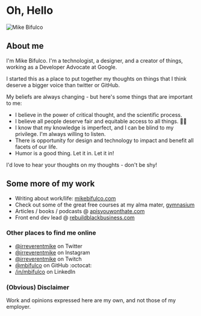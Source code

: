 # Oh, Hello

![Mike Bifulco](https://github.com/mbifulco/mbifulco/blob/master/banner.jpeg?raw=true)

## About me

I'm Mike Bifulco. I'm a technologist, a designer, and a creator of things, working as a Developer Advocate at Google.

I started this as a place to put together my thoughts on things that I think deserve a bigger voice than twitter or GitHub.

My beliefs are always changing - but here's some things that are important to me:

- I believe in the power of critical thought, and the scientific process.
- I believe all people deserve fair and equitable access to all things. 🏳️‍🌈
- I know that my knowledge is imperfect, and I can be blind to my privilege. I'm always willing to listen.
- There is opportunity for design and technology to impact and benefit all facets of our life.
- Humor is a good thing. Let it in. Let it in!

I'd love to hear your thoughts on my thoughts - don't be shy!

## Some more of my work

- Writing about work/life: [mikebifulco.com](https://mikebifulco.com)
- Check out some of the great free courses at my alma mater, [gymnasium](https://thegymnasium.com)
- Articles / books / podcasts @ [apisyouwonthate.com](https://apisyouwonthate.com)
- Front end dev lead @ [rebuildblackbusiness.com](https://rebuildblackbusiness.com)

### Other places to find me online

- [@irreverentmike](http://twitter.com/irreverentmike) on Twitter
- [@irreverentmike](http://instagram.com/irreverentmike) on Instagram
- [@irreverentmike](https://www.twitch.tv/irreverentmike) on Twitch
- [@mbifulco](https://github.com/mbifulco) on GitHub :octocat:
- [/in/mbifulco](https://linkedin.com/in/mbifulco) on LinkedIn

### (Obvious) Disclaimer

Work and opinions expressed here are my own, and not those of my employer.
